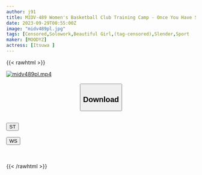 ```yaml
---
author: j91
title: MIDV-489 Women's Basketball Club Training Camp - Once You Have Sex, It's Over! After Losing To The Sexual Harassment Reinforcement Training Of A Senior Who Hates Her Beautiful Legs, She Gets Shot Deep Inside Her Vagina And Is Punished With 100 Piston Rings. 3 Days And 2 Nights.
date: 2023-09-29T00:55:00Z
image: "midv489pl.jpg"
tags: [Censored,Solowork,Beautiful Girl,(tag-censored),Slender,Sport	]
maker: [MOODYZ]
actress: [Itsuwa ]
---
```



{{< rawhtml >}}

<div class="video" data-videoid="4BXoPrO9ZvHKaee">
    <a href="javascript:;">
        <img src="https://my.j91.asia/posts/midv489pl/midv489pl.jpg" width="WIDTH" height="HEIGHT" alt="midv489pl.mp4" loading="lazy">
    </a>
</div>

<script type="text/javascript" src="https://j91.asia/asset/on-demand-st.js"></script>

<br>
  <link rel="stylesheet" href="https://j91.asia/asset/bs5.css">
  
  <center>
  <button class="btn btn-primary" type="button" data-bs-toggle="collapse" data-bs-target=".multi-collapse" aria-expanded="false" aria-controls="multiCollapseExample1 multiCollapseExample2"><h2>Download</h2></button></center>
</p>
<div class="row">
  <div class="col">
    <div class="collapse multi-collapse" id="multiCollapseExample1">
      <div class="card card-body">
	      	      <br>
<div class="buttons">  
<a href="https://streamtape.to/v/4BXoPrO9ZvHKaee"><button class="btn-hover color-3"><i class="fa fa-download"></i> ST</button></a></div>
    </div>
  </div>
</div>
  <div class="col">
    <div class="collapse multi-collapse" id="multiCollapseExample2">
      <div class="card card-body">
	      <br>
<div class="buttons">
    <a href="https://wolfstream.tv/vr2mo5q8cdox"><button class="btn-hover color-9"><i class="fa fa-download"></i> WS</button></a></div>
<br><br>
      </div>
    </div>
  </div>
</div>

{{< /rawhtml >}}
